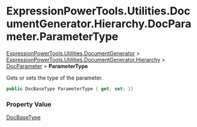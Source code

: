 ﻿# ExpressionPowerTools.Utilities.DocumentGenerator.Hierarchy.DocParameter.ParameterType

[ExpressionPowerTools.Utilities.DocumentGenerator](ExpressionPowerTools.Utilities.DocumentGenerator.a.md) > [ExpressionPowerTools.Utilities.DocumentGenerator.Hierarchy](ExpressionPowerTools.Utilities.DocumentGenerator.Hierarchy.n.md) > [DocParameter](ExpressionPowerTools.Utilities.DocumentGenerator.Hierarchy.DocParameter.cs.md) > **ParameterType**

Gets or sets the type of the parameter.

```csharp
public DocBaseType ParameterType { get; set; }}
```

### Property Value

 [DocBaseType](ExpressionPowerTools.Utilities.DocumentGenerator.Hierarchy.DocBaseType.cs.md) 

